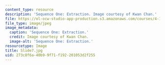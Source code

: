 ```yaml
---
content_type: resource
description: 'Sequence One: Extraction. Image courtesy of Kwan Chan.'
file: https://ol-ocw-studio-app-production.s3.amazonaws.com/courses/4-184-architectural-design-workshop-collage-method-and-form-spring-2004/273c8f6a40b99f71f192201053d2f255_Slide7.jpg
file_type: image/jpeg
image_metadata:
  caption: 'Sequence One: Extraction.'
  credit: Image courtesy of Kwan Chan.
  image-alt: 'Sequence One: Extraction.'
resourcetype: Image
title: Slide7.jpg
uid: 273c8f6a-40b9-9f71-f192-201053d2f255
---
```

